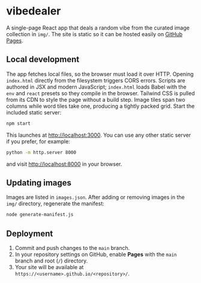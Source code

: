 # vibedealer

A single-page React app that deals a random vibe from the curated image collection in `img/`. The site is static so it can be hosted easily on [GitHub Pages](https://pages.github.com/).

## Local development

The app fetches local files, so the browser must load it over HTTP.
Opening `index.html` directly from the filesystem triggers CORS errors.
Scripts are authored in JSX and modern JavaScript; `index.html` loads Babel with the `env` and `react` presets so they compile in the browser.
Tailwind CSS is pulled from its CDN to style the page without a build step.
Image tiles span two columns while word tiles take one, producing a tightly packed grid.
Start the included static server:

```bash
npm start
```

This launches at [http://localhost:3000](http://localhost:3000).
You can use any other static server if you prefer, for example:

```bash
python -m http.server 8000
```

and visit [http://localhost:8000](http://localhost:8000) in your browser.

## Updating images

Images are listed in `images.json`. After adding or removing images in the `img/` directory, regenerate the manifest:

```bash
node generate-manifest.js
```

## Deployment

1. Commit and push changes to the `main` branch.
2. In your repository settings on GitHub, enable **Pages** with the `main` branch and root (`/`) directory.
3. Your site will be available at `https://<username>.github.io/<repository>/`.

